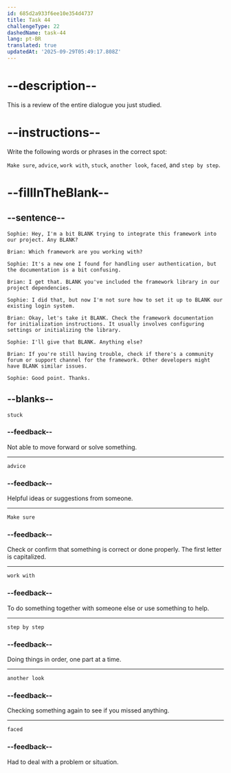 ```yaml
---
id: 685d2a933f6ee10e354d4737
title: Task 44
challengeType: 22
dashedName: task-44
lang: pt-BR
translated: true
updatedAt: '2025-09-29T05:49:17.808Z'
---
```


<!--REVIEW -->

# --description--

This is a review of the entire dialogue you just studied.

# --instructions--

Write the following words or phrases in the correct spot:

`Make sure`, `advice`, `work with`, `stuck`, `another look`, `faced`, and `step by step`.

# --fillInTheBlank--

## --sentence--

`Sophie: Hey, I'm a bit BLANK trying to integrate this framework into our project. Any BLANK?`

`Brian: Which framework are you working with?`

`Sophie: It's a new one I found for handling user authentication, but the documentation is a bit confusing.`

`Brian: I get that. BLANK you've included the framework library in our project dependencies.`

`Sophie: I did that, but now I'm not sure how to set it up to BLANK our existing login system.`

`Brian: Okay, let's take it BLANK. Check the framework documentation for initialization instructions. It usually involves configuring settings or initializing the library.`

`Sophie: I'll give that BLANK. Anything else?`

`Brian: If you're still having trouble, check if there's a community forum or support channel for the framework. Other developers might have BLANK similar issues.`

`Sophie: Good point. Thanks.`

## --blanks--

`stuck`

### --feedback--

Not able to move forward or solve something.

---

`advice`

### --feedback--

Helpful ideas or suggestions from someone.

---

`Make sure`

### --feedback--

Check or confirm that something is correct or done properly. The first letter is capitalized.

---

`work with`

### --feedback--

To do something together with someone else or use something to help.

---

`step by step`

### --feedback--

Doing things in order, one part at a time.

---

`another look`

### --feedback--

Checking something again to see if you missed anything.

---

`faced`

### --feedback--

Had to deal with a problem or situation.
